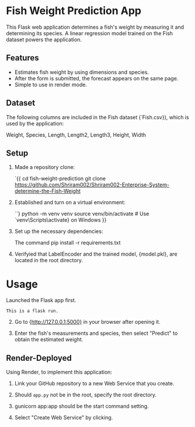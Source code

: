 # Fish Weight Prediction App

This Flask web application determines a fish's weight by measuring it and determining its species. A linear regression model trained on the Fish dataset powers the application.

## Features

- Estimates fish weight by using dimensions and species.
- After the form is submitted, the forecast appears on the same page.
- Simple to use in render mode.

## Dataset

The following columns are included in the Fish dataset (`Fish.csv}), which is used by the application:

Weight, Species, Length, Length2, Length3, Height, Width

## Setup

1. Made a repository clone:

    `{{ cd fish-weight-prediction git clone https://github.com/Shriram002/Shriram002-Enterprise-System-determine-the-Fish-Weight

2. Established and turn on a virtual environment:

    ``} python -m venv venv source venv/bin/activate # Use `venv\Scripts\activate} on Windows }}

3. Set up the necessary dependencies:

    The command pip install -r requirements.txt

4. Verifyied that LabelEncoder and the trained model, {model.pkl}, are located in the root directory.

# Usage

Launched the Flask app first.

    This is a flask run.

2. Go to {http://127.0.0.1:5000} in your browser after opening it.

3. Enter the fish's measurements and species, then select "Predict" to obtain the estimated weight.

## Render-Deployed

Using Render, to implement this application:

1. Link your GitHub repository to a new Web Service that you create.

2. Should `app.py` not be in the root, specify the root directory.

3. gunicorn app:app should be the start command setting.

4. Select "Create Web Service" by clicking.
